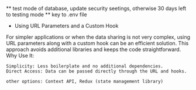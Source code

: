 ** test mode of database, update security seetings, otherwise 30 days left to testing mode
** key to .env file

* Using URL Parameters and a Custom Hook

For simpler applications or when the data sharing is not very complex, using URL parameters along with a custom hook can be an efficient solution. This approach avoids additional libraries and keeps the code straightforward.
Why Use It:

    Simplicity: Less boilerplate and no additional dependencies.
    Direct Access: Data can be passed directly through the URL and hooks.

    other options: Context API, Redux (state management library)